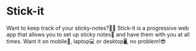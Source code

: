 # Stick-it
Want to keep track of your sticky-notes?🤷‍♀️ 
Stick-it is a progressive web app that allows you to set up sticky notes📝 and have them with you at all times. Want it on mobile📱, laptop💻 or desktop🖥, no problem!😎
